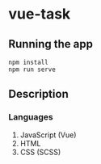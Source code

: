 # vue-task

## Running the app
```
npm install
npm run serve
```

## Description
### Languages
1. JavaScript (Vue)
2. HTML
3. CSS (SCSS)